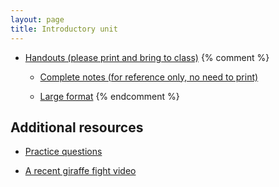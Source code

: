 ```yaml
---
layout: page
title: Introductory unit
---
```


* [Handouts (please print and bring to class)](/materials/intro.handouts.pdf)
{% comment %} 
  * [Complete notes (for reference only, no need to print)](/materials/intro.complete.pdf)

  * [Large format](/materials/intro.large.pdf)
{% endcomment %} 

## Additional resources

* [Practice questions](intro_ques.html)

* [A recent giraffe fight video](https://www.youtube.com/watch?v=KQLPL1qRhn8)
